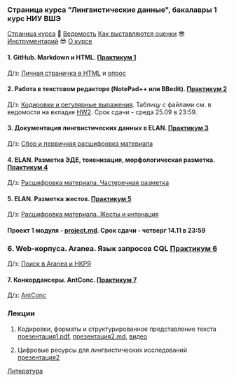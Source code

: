 ### Страница курса "Лингвистические данные", бакалавры 1 курс НИУ ВШЭ

<a href="https://olesar.github.io/lingdata">Страница курса</a> &#129303; [Ведомость](https://docs.google.com/spreadsheets/d/1_TkpAaQNKIiIAtKA3AgGxrB6BkqHgESa5gHfTFCZ9tE/edit?usp=sharing) [Как выставляются оценки](about-grades.md) &#128526; [Инструментарий](about-tools.md) &#128526; [О курсе](about.md)   

#### 1. GitHub. Markdown и HTML. [Практикум 1](practicum-github.md)

Д/з: [Личная страничка в HTML](https://github.com/olesar/lingdata/blob/gh-pages/hw1-html.md) и [опрос](https://forms.gle/Fg8WZNKwpRstVvy18)

#### 2. Работа в текстовом редакторе (NotePad++ или BBedit). [Практикум 2](practicum-notepadplusplus.md)

Д/з: [Кодировки и регулярные выражения](hw2-notepadplusplus.md). Таблицу с файлами см. в ведомости на вкладке [HW2](https://docs.google.com/spreadsheets/d/1_TkpAaQNKIiIAtKA3AgGxrB6BkqHgESa5gHfTFCZ9tE/edit?usp=sharing). Срок сдачи - среда 25.09 в 23:59. 

#### 3. Документация лингвистических данных в ELAN. [Практикум 3](practicum-elan.md) 

Д/з: [Сбор и первичная расшифровка материала](hw3-getdata.md)  

#### 4. ELAN. Разметка ЭДЕ, токенизация, морфологическая разметка. [Практикум 4](practicum-elan-textgrid.md)  

Д/з: [Расшифровка материала. Частеречная разметка](hw4-elan-tokens.md)  

#### 5. ELAN. Разметка жестов. [Практикум 5](practicum-elan-intonation.md)  

Д/з: [Расшифровка материала. Жесты и интонация](hw5-elan-gestures.md)  

#### Проект 1 модуля - [project.md](project.md). Срок сдачи - четверг 14.11 в 23:59  


### 6. Web-корпуса. Aranea. Язык запросов CQL [Практикум 6](practicum-web-corpora.md)

Д/з: [Поиск в Aranea и НКРЯ](https://docs.google.com/forms/d/e/1FAIpQLSfTBQ5rY-O4hxmnvyd-GvBj4KpNZKMgz0AXGHHAhXYVI8ILXw/viewform)  

#### 7. Конкордансеры. AntConc. [Практикум 7](practicum-antconc.md)
Д/з: [AntConc](https://docs.google.com/forms/d/e/1FAIpQLSdghM5HUuAP0VGixeJkVVo7hIuxnlxaRSxTEuC6TnuUYdhj_Q/viewform)


### Лекции

1. Кодировки, форматы и структурированное представление текста [презентация1.pdf](1TextFormats1.pdf), [презентация2.md](2TextFormats.md), [видео](https://disk.yandex.ru/i/ziADAK8GTQnDVA)

2. Цифровые ресурсы для лингвистических исследований [презентация2](https://docs.google.com/presentation/d/1g2wW15yvrkJ6yQrtJV-m9ZN56yr8ADdLvsHFSWqkRAc/edit?usp=sharing)  

[Литература](about-reading.md)  
